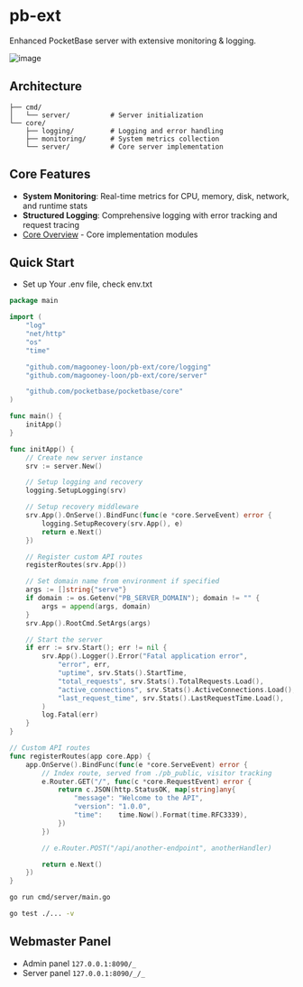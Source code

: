 # pb-ext

Enhanced PocketBase server with extensive monitoring & logging.

![image](https://github.com/user-attachments/assets/4466de28-d885-4112-95a9-84dde7f67dc7)

## Architecture

```
├── cmd/
│   └── server/          # Server initialization
└── core/
    ├── logging/         # Logging and error handling
    ├── monitoring/      # System metrics collection 
    └── server/          # Core server implementation

```

## Core Features

- **System Monitoring**: Real-time metrics for CPU, memory, disk, network, and runtime stats
- **Structured Logging**: Comprehensive logging with error tracking and request tracing
- [Core Overview](core/README.md) - Core implementation modules

## Quick Start

- Set up Your .env file, check env.txt

```go
package main

import (
	"log"
	"net/http"
	"os"
	"time"

	"github.com/magooney-loon/pb-ext/core/logging"
	"github.com/magooney-loon/pb-ext/core/server"

	"github.com/pocketbase/pocketbase/core"
)

func main() {
	initApp()
}

func initApp() {
	// Create new server instance
	srv := server.New()

	// Setup logging and recovery
	logging.SetupLogging(srv)

	// Setup recovery middleware
	srv.App().OnServe().BindFunc(func(e *core.ServeEvent) error {
		logging.SetupRecovery(srv.App(), e)
		return e.Next()
	})

	// Register custom API routes
	registerRoutes(srv.App())

	// Set domain name from environment if specified
	args := []string{"serve"}
	if domain := os.Getenv("PB_SERVER_DOMAIN"); domain != "" {
		args = append(args, domain)
	}
	srv.App().RootCmd.SetArgs(args)

	// Start the server
	if err := srv.Start(); err != nil {
		srv.App().Logger().Error("Fatal application error",
			"error", err,
			"uptime", srv.Stats().StartTime,
			"total_requests", srv.Stats().TotalRequests.Load(),
			"active_connections", srv.Stats().ActiveConnections.Load(),
			"last_request_time", srv.Stats().LastRequestTime.Load(),
		)
		log.Fatal(err)
	}
}

// Custom API routes
func registerRoutes(app core.App) {
	app.OnServe().BindFunc(func(e *core.ServeEvent) error {
		// Index route, served from ./pb_public, visitor tracking
		e.Router.GET("/", func(c *core.RequestEvent) error {
			return c.JSON(http.StatusOK, map[string]any{
				"message": "Welcome to the API",
				"version": "1.0.0",
				"time":    time.Now().Format(time.RFC3339),
			})
		})

		// e.Router.POST("/api/another-endpoint", anotherHandler)

		return e.Next()
	})
}
```

```bash
go run cmd/server/main.go
```

```bash
go test ./... -v
```

## Webmaster Panel

- Admin panel `127.0.0.1:8090/_`
- Server panel `127.0.0.1:8090/_/_`
